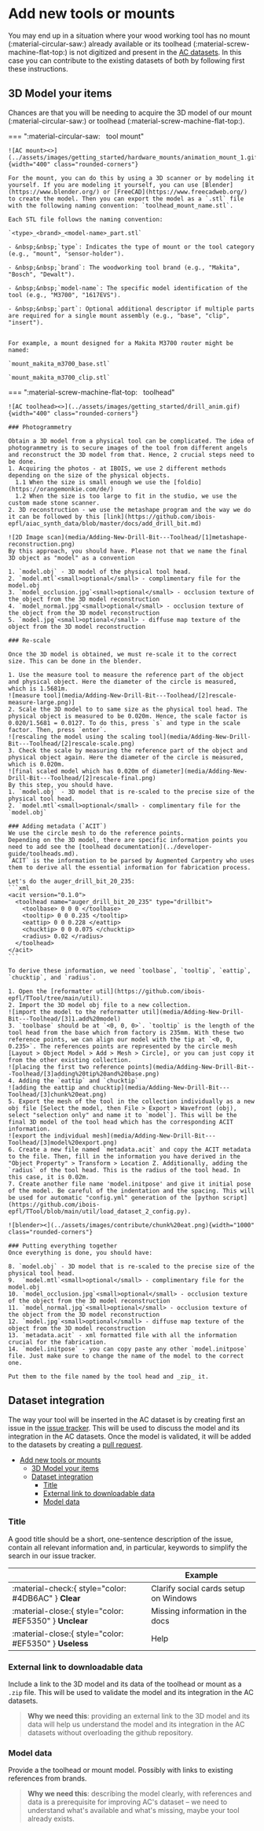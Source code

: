 # Add new tools or mounts

You may end up in a situation where your wood working tool has no mount (:material-circular-saw:) already available or its toolhead (:material-screw-machine-flat-top:) is not digitized and present in the [AC datasets]. In this case you can contribute to the existing datasets of both by following first these instructions.

  [AC datasets]: ../hardwaare/woodworking-tools.md


## 3D Model your items

Chances are that you will be needing to acquire the 3D model of our mount (:material-circular-saw:) or toolhead (:material-screw-machine-flat-top:).

=== ":material-circular-saw:&nbsp;&nbsp; tool mount"

    ![AC mount><>](../assets/images/getting_started/hardware_mounts/animation_mount_1.gif){width="400" class="rounded-corners"}

    For the mount, you can do this by using a 3D scanner or by modeling it yourself. If you are modeling it yourself, you can use [Blender](https://www.blender.org/) or [FreeCAD](https://www.freecadweb.org/) to create the model. Then you can export the model as a `.stl` file with the following naming convention: `toolhead_mount_name.stl`.

    Each STL file follows the naming convention:

    `<type>_<brand>_<model-name>_part.stl`

    - &nbsp;&nbsp;`type`: Indicates the type of mount or the tool category (e.g., "mount", "sensor-holder").

    - &nbsp;&nbsp;`brand`: The woodworking tool brand (e.g., "Makita", "Bosch", "Dewalt").

    - &nbsp;&nbsp;`model-name`: The specific model identification of the tool (e.g., "M3700", "1617EVS").

    - &nbsp;&nbsp;`part`: Optional additional descriptor if multiple parts are required for a single mount assembly (e.g., "base", "clip", "insert").
    
    
    For example, a mount designed for a Makita M3700 router might be named:

    `mount_makita_m3700_base.stl`

    `mount_makita_m3700_clip.stl`

=== ":material-screw-machine-flat-top:&nbsp;&nbsp; toolhead"

    ![AC toolhead><>](../assets/images/getting_started/drill_anim.gif){width="400" class="rounded-corners"}

    ### Photogrammetry

    Obtain a 3D model from a physical tool can be complicated. The idea of photogrammetry is to secure images of the tool from different angels and reconstruct the 3D model from that. Hence, 2 crucial steps need to be done.
    1. Acquiring the photos - at IBOIS, we use 2 different methods depending on the size of the physical objects.
      1.1 When the size is small enough we use the [foldio](https://orangemonkie.com/de/)
      1.2 When the size is too large to fit in the studio, we use the custom made stone scanner.
    2. 3D reconstruction - we use the metashape program and the way we do it can be followed by this [link](https://github.com/ibois-epfl/aiac_synth_data/blob/master/docs/add_drill_bit.md)

    ![2D Image scan](media/Adding-New-Drill-Bit---Toolhead/[1]metashape-reconstruction.png)
    By this approach, you should have. Please not that we name the final 3D object as "model" as a convention
    
    1. `model.obj` - 3D model of the physical tool head.
    2. `model.mtl`<small>optional</small> - complimentary file for the model.obj
    3. `model_occlusion.jpg`<small>optional</small> - occlusion texture of the object from the 3D model reconstruction
    4. `model_normal.jpg`<small>optional</small> - occlusion texture of the object from the 3D model reconstruction
    5. `model.jpg`<small>optional</small> - diffuse map texture of the object from the 3D model reconstruction

    ### Re-scale

    Once the 3D model is obtained, we must re-scale it to the correct size. This can be done in the blender.

    1. Use the measure tool to measure the reference part of the object and physical object. Here the diameter of the circle is measured, which is 1.5681m. 
    ![measure tool](media/Adding-New-Drill-Bit---Toolhead/[2]rescale-measure-large.png)]
    2. Scale the 3D model to to same size as the physical tool head. The physical object is measured to be 0.020m. Hence, the scale factor is 0.020/1.5681 = 0.0127. To do this, press `s` and type in the scale factor. Then, press `enter`.
    ![rescaling the model using the scaling tool](media/Adding-New-Drill-Bit---Toolhead/[2]rescale-scale.png)
    3. Check the scale by measuring the reference part of the object and physical object again. Here the diameter of the circle is measured, which is 0.020m.
    ![final scaled model which has 0.020m of diameter](media/Adding-New-Drill-Bit---Toolhead/[2]rescale-final.png)
    By this step, you should have.
    1. `model.obj` - 3D model that is re-scaled to the precise size of the physical tool head.
    2. `model.mtl`<small>optional</small> - complimentary file for the `model.obj`

    ### Adding metadata (`ACIT`)
    We use the circle mesh to do the reference points.
    Depending on the 3D model, there are specific information points you need to add see the [toolhead documentation](../developer-guide/toolheads.md).
    `ACIT` is the information to be parsed by Augmented Carpentry who uses them to derive all the essential information for fabrication process.

    Let's do the auger_drill_bit_20_235:
    ```xml
    <acit version="0.1.0">
      <toolhead name="auger_drill_bit_20_235" type="drillbit">
        <toolbase> 0 0 0 </toolbase>
        <tooltip> 0 0 0.235 </tooltip>
        <eattip> 0 0 0.228 </eattip>
        <chucktip> 0 0 0.075 </chucktip>
        <radius> 0.02 </radius>
      </toolhead>
    </acit>
    ```

    To derive these information, we need `toolbase`, `tooltip`, `eattip`, `chucktip`, and `radius`.

    1. Open the [reformatter util](https://github.com/ibois-epfl/TTool/tree/main/util).
    2. Import the 3D model obj file to a new collection.
    ![import the model to the reformatter util](media/Adding-New-Drill-Bit---Toolhead/[3]1.add%20model)
    3. `toolbase` should be at `<0, 0, 0>`. `tooltip` is the length of the tool head from the base which from factory is 235mm. With these two reference points, we can align our model with the tip at `<0, 0, 0.235>`. The references points are represented by the circle mesh [Layout > Object Model > Add > Mesh > Circle], or you can just copy it from the other existing collection.
    ![placing the first two reference points](media/Adding-New-Drill-Bit---Toolhead/[3]adding%20tip%20and%20base.png)
    4. Adding the `eattip` and `chucktip`
    ![adding the eattip and chucktip](media/Adding-New-Drill-Bit---Toolhead/[3]chunk%20eat.png)
    5. Export the mesh of the tool in the collection individually as a new obj file [Select the model, then File > Export > Wavefront (obj), select "selection only" and name it to `model`]. This will be the final 3D model of the tool head which has the corresponding ACIT information.
    ![export the individual mesh](media/Adding-New-Drill-Bit---Toolhead/[3]model%20export.png)
    6. Create a new file named `metadata.acit` and copy the ACIT metadata to the file. Then, fill in the information you have derived in the "Object Property" > Transform > Location Z. Additionally, adding the `radius` of the tool head. This is the radius of the tool head. In this case, it is 0.02m.
    7. Create another file name 'model.initpose' and give it initial pose of the model. Be careful of the indentation and the spacing. This will be used for automatic "config.yml" generation of the [python script](https://github.com/ibois-epfl/TTool/blob/main/util/load_dataset_2_config.py).

    ![blender><](../assets/images/contribute/chunk%20eat.png){width="1000" class="rounded-corners"}

    ### Putting everything together
    Once everything is done, you should have:

    8. `model.obj` - 3D model that is re-scaled to the precise size of the physical tool head.
    9.  `model.mtl`<small>optional</small> - complimentary file for the model.obj
    10. `model_occlusion.jpg`<small>optional</small> - occlusion texture of the object from the 3D model reconstruction
    11. `model_normal.jpg`<small>optional</small> - occlusion texture of the object from the 3D model reconstruction
    12. `model.jpg`<small>optional</small> - diffuse map texture of the object from the 3D model reconstruction
    13. `metadata.acit` - xml formatted file with all the information crucial for the fabrication.
    14. `model.initpose` - you can copy paste any other `model.initpose` file. Just make sure to change the name of the model to the correct one.

    Put them to the file named by the tool head and _zip_ it.


## Dataset integration

The way your tool will be inserted in the AC dataset is by creating first an issue in the [issue tracker]. This will be used to discuss the model and its integration in the AC datasets. Once the model is validated, it will be added to the datasets by creating a [pull request].

  [issue tracker]: https://github.com/ibois-epfl/augmented-carpentry/issues
  [pull request]: making-a-pull-request.md

- [Add new tools or mounts](#add-new-tools-or-mounts)
  - [3D Model your items](#3d-model-your-items)
  - [Dataset integration](#dataset-integration)
    - [Title](#title)
    - [External link to downloadable data](#external-link-to-downloadable-data)
    - [Model data](#model-data)

### Title

A good title should be a short, one-sentence description of the issue, contain
all relevant information and, in particular, keywords to simplify the search in
our issue tracker.

| <!-- --> | Example  |
| -------- | -------- |
| :material-check:{ style="color: #4DB6AC" } __Clear__ | Clarify social cards setup on Windows
| :material-close:{ style="color: #EF5350" } __Unclear__ | Missing information in the docs
| :material-close:{ style="color: #EF5350" } __Useless__ | Help

### External link to downloadable data

Include a link to the 3D model and its data of the toolhead or mount as a `.zip` file. This will be used to validate the model and its integration in the AC datasets.

> __Why we need this__: providing an external link to the 3D model and its data will help us understand the model and its integration in the AC datasets without overloading the github repository.

### Model data

Provide a the toolhead or mount model. Possibly with links to existing references from brands.

> __Why we need this__: describing the model clearly, with references and data is a prerequisite for improving AC's dataset – we need to understand what's available and what's missing, maybe your tool already exists.
